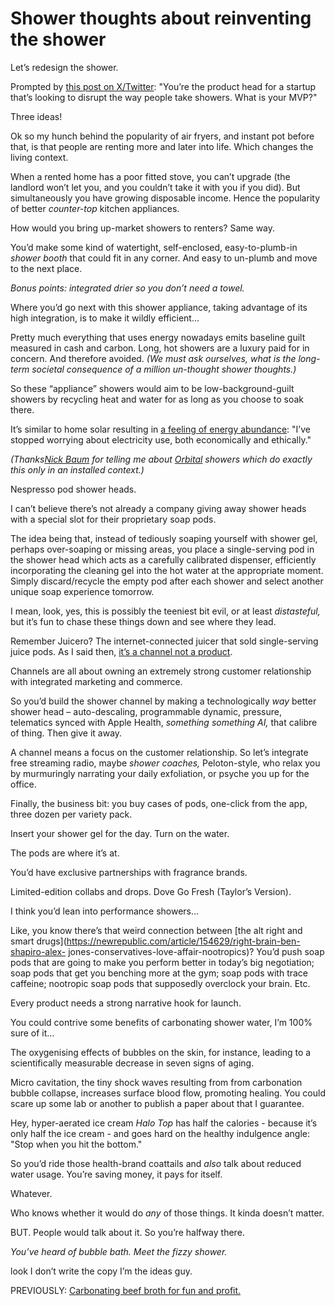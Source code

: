 # Shower thoughts about reinventing the shower

Let’s redesign the shower.

Prompted by [this post on
X/Twitter](https://x.com/JustAnotherPM/status/1745599192351883546?s=20):
"You’re the product head for a startup that’s looking to disrupt the way
people take showers. What is your MVP?"

Three ideas!

Ok so my hunch behind the popularity of air fryers, and instant pot before
that, is that people are renting more and later into life. Which changes the
living context.

When a rented home has a poor fitted stove, you can’t upgrade (the landlord
won’t let you, and you couldn’t take it with you if you did). But
simultaneously you have growing disposable income. Hence the popularity of
better _counter-top_ kitchen appliances.

How would you bring up-market showers to renters? Same way.

You’d make some kind of watertight, self-enclosed, easy-to-plumb-in _shower
booth_ that could fit in any corner. And easy to un-plumb and move to the next
place.

_Bonus points: integrated drier so you don’t need a towel._

Where you’d go next with this shower appliance, taking advantage of its high
integration, is to make it wildly efficient…

Pretty much everything that uses energy nowadays emits baseline guilt measured
in cash and carbon. Long, hot showers are a luxury paid for in concern. And
therefore avoided. _(We must ask ourselves, what is the long-term societal
consequence of a million un-thought shower thoughts.)_

So these “appliance” showers would aim to be low-background-guilt showers by
recycling heat and water for as long as you choose to soak there.

It’s similar to home solar resulting in [a feeling of energy
abundance](/home/2022/09/01/carbon): "I’ve stopped worrying about electricity
use, both economically and ethically."

_(Thanks[Nick Baum](https://www.nickbaum.com) for telling me about
[Orbital](https://www.orbital-systems.com) showers which do exactly this only
in an installed context.)_

Nespresso pod shower heads.

I can’t believe there’s not already a company giving away shower heads with a
special slot for their proprietary soap pods.

The idea being that, instead of tediously soaping yourself with shower gel,
perhaps over-soaping or missing areas, you place a single-serving pod in the
shower head which acts as a carefully calibrated dispenser, efficiently
incorporating the cleaning gel into the hot water at the appropriate moment.
Simply discard/recycle the empty pod after each shower and select another
unique soap experience tomorrow.

I mean, look, yes, this is possibly the teeniest bit evil, or at least
_distasteful,_ but it’s fun to chase these things down and see where they
lead.

Remember Juicero? The internet-connected juicer that sold single-serving juice
pods. As I said then, [it’s a channel not a
product](/home/2017/09/06/ge_and_juicero).

Channels are all about owning an extremely strong customer relationship with
integrated marketing and commerce.

So you’d build the shower channel by making a technologically _way_ better
shower head – auto-descaling, programmable dynamic, pressure, telematics
synced with Apple Health, _something something AI,_ that calibre of thing.
Then give it away.

A channel means a focus on the customer relationship. So let’s integrate free
streaming radio, maybe _shower coaches,_ Peloton-style, who relax you by
murmuringly narrating your daily exfoliation, or psyche you up for the office.

Finally, the business bit: you buy cases of pods, one-click from the app,
three dozen per variety pack.

Insert your shower gel for the day. Turn on the water.

The pods are where it’s at.

You’d have exclusive partnerships with fragrance brands.

Limited-edition collabs and drops. Dove Go Fresh (Taylor’s Version).

I think you’d lean into performance showers…

Like, you know there’s that weird connection between [the alt right and smart
drugs](https://newrepublic.com/article/154629/right-brain-ben-shapiro-alex-
jones-conservatives-love-affair-nootropics)? You’d push soap pods that are
going to make you perform better in today’s big negotiation; soap pods that
get you benching more at the gym; soap pods with trace caffeine; nootropic
soap pods that supposedly overclock your brain. Etc.

Every product needs a strong narrative hook for launch.

You could contrive some benefits of carbonating shower water, I’m 100% sure of
it…

The oxygenising effects of bubbles on the skin, for instance, leading to a
scientifically measurable decrease in seven signs of aging.

Micro cavitation, the tiny shock waves resulting from from carbonation bubble
collapse, increases surface blood flow, promoting healing. You could scare up
some lab or another to publish a paper about that I guarantee.

Hey, hyper-aerated ice cream _Halo Top_ has half the calories - because it’s
only half the ice cream - and goes hard on the healthy indulgence angle: "Stop
when you hit the bottom."

So you’d ride those health-brand coattails and _also_ talk about reduced water
usage. You’re saving money, it pays for itself.

Whatever.

Who knows whether it would do _any_ of those things. It kinda doesn’t matter.

BUT. People would talk about it. So you’re halfway there.

_You’ve heard of bubble bath. Meet the fizzy shower._

look I don’t write the copy I’m the ideas guy.

PREVIOUSLY: [Carbonating beef broth for fun and
profit.](/home/2022/12/07/gravy)
